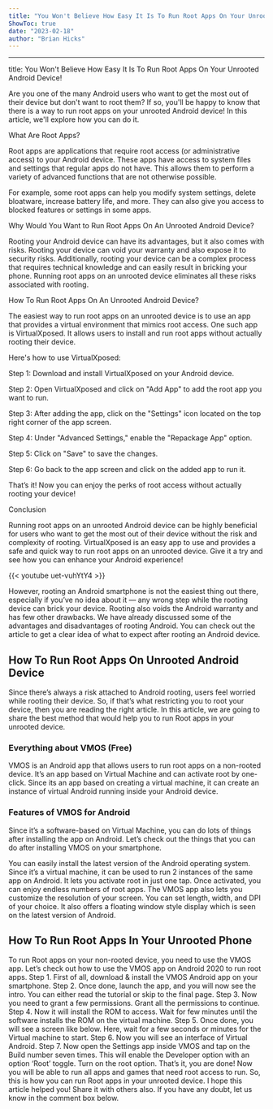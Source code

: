 ```yaml
---
title: "You Won't Believe How Easy It Is To Run Root Apps On Your Unrooted Android Device!"
ShowToc: true 
date: "2023-02-18"
author: "Brian Hicks"
---
```

*****
title: You Won't Believe How Easy It Is To Run Root Apps On Your Unrooted Android Device!

Are you one of the many Android users who want to get the most out of their device but don't want to root them? If so, you'll be happy to know that there is a way to run root apps on your unrooted Android device! In this article, we'll explore how you can do it.

What Are Root Apps?

Root apps are applications that require root access (or administrative access) to your Android device. These apps have access to system files and settings that regular apps do not have. This allows them to perform a variety of advanced functions that are not otherwise possible.

For example, some root apps can help you modify system settings, delete bloatware, increase battery life, and more. They can also give you access to blocked features or settings in some apps.

Why Would You Want to Run Root Apps On An Unrooted Android Device?

Rooting your Android device can have its advantages, but it also comes with risks. Rooting your device can void your warranty and also expose it to security risks. Additionally, rooting your device can be a complex process that requires technical knowledge and can easily result in bricking your phone. Running root apps on an unrooted device eliminates all these risks associated with rooting.

How To Run Root Apps On An Unrooted Android Device?

The easiest way to run root apps on an unrooted device is to use an app that provides a virtual environment that mimics root access. One such app is VirtualXposed. It allows users to install and run root apps without actually rooting their device.

Here's how to use VirtualXposed:

Step 1: Download and install VirtualXposed on your Android device.

Step 2: Open VirtualXposed and click on "Add App" to add the root app you want to run.

Step 3: After adding the app, click on the "Settings" icon located on the top right corner of the app screen.

Step 4: Under "Advanced Settings," enable the "Repackage App" option.

Step 5: Click on "Save" to save the changes.

Step 6: Go back to the app screen and click on the added app to run it.

That’s it! Now you can enjoy the perks of root access without actually rooting your device!

Conclusion

Running root apps on an unrooted Android device can be highly beneficial for users who want to get the most out of their device without the risk and complexity of rooting. VirtualXposed is an easy app to use and provides a safe and quick way to run root apps on an unrooted device. Give it a try and see how you can enhance your Android experience!

{{< youtube uet-vuhYtY4 >}} 



However, rooting an Android smartphone is not the easiest thing out there, especially if you’ve no idea about it — any wrong step while the rooting device can brick your device. Rooting also voids the Android warranty and has few other drawbacks.
We have already discussed some of the advantages and disadvantages of rooting Android. You can check out the article to get a clear idea of what to expect after rooting an Android device.

 
## How To Run Root Apps On Unrooted Android Device


Since there’s always a risk attached to Android rooting, users feel worried while rooting their device. So, if that’s what restricting you to root your device, then you are reading the right article. In this article, we are going to share the best method that would help you to run Root apps in your unrooted device.

 
### Everything about VMOS (Free)


VMOS is an Android app that allows users to run root apps on a non-rooted device. It’s an app based on Virtual Machine and can activate root by one-click. Since its an app based on creating a virtual machine, it can create an instance of virtual Android running inside your Android device.

 
### Features of VMOS for Android


Since it’s a software-based on Virtual Machine, you can do lots of things after installing the app on Android. Let’s check out the things that you can do after installing VMOS on your smartphone.

 

You can easily install the latest version of the Android operating system.
Since it’s a virtual machine, it can be used to run 2 instances of the same app on Android.
It lets you activate root in just one tap. Once activated, you can enjoy endless numbers of root apps.
The VMOS app also lets you customize the resolution of your screen. You can set length, width, and DPI of your choice.
It also offers a floating window style display which is seen on the latest version of Android.

 
## How To Run Root Apps In Your Unrooted Phone


To run Root apps on your non-rooted device, you need to use the VMOS app. Let’s check out how to use the VMOS app on Android 2020 to run root apps.
Step 1. First of all, download & install the VMOS Android app on your smartphone.
Step 2. Once done, launch the app, and you will now see the intro. You can either read the tutorial or skip to the final page.
Step 3. Now you need to grant a few permissions. Grant all the permissions to continue.
Step 4. Now it will install the ROM to access. Wait for few minutes until the software installs the ROM on the virtual machine.
Step 5. Once done, you will see a screen like below. Here, wait for a few seconds or minutes for the Virtual machine to start.
Step 6. Now you will see an interface of Virtual Android.
Step 7. Now open the Settings app inside VMOS and tap on the Build number seven times. This will enable the Developer option with an option ‘Root’ toggle. Turn on the root option.
That’s it, you are done! Now you will be able to run all apps and games that need root access to run. So, this is how you can run Root apps in your unrooted device. I hope this article helped you! Share it with others also. If you have any doubt, let us know in the comment box below.





